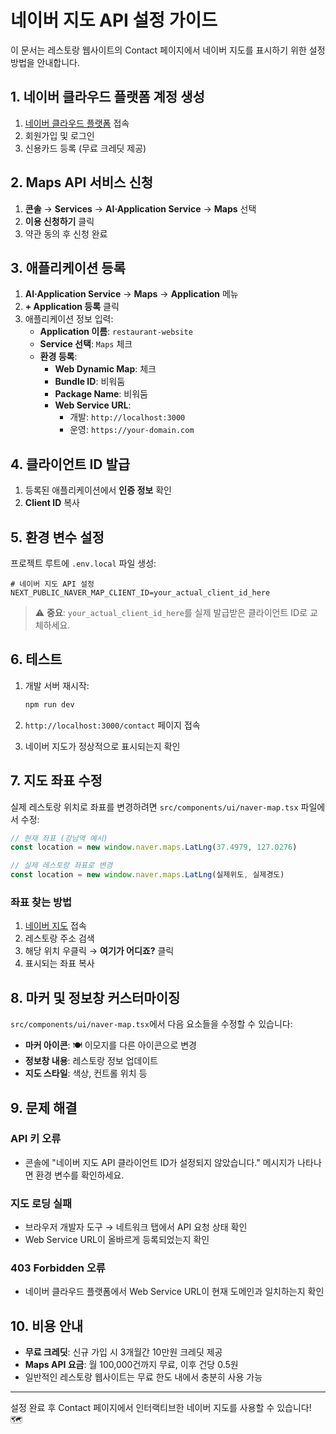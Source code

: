 # 네이버 지도 API 설정 가이드

이 문서는 레스토랑 웹사이트의 Contact 페이지에서 네이버 지도를 표시하기 위한 설정 방법을 안내합니다.

## 1. 네이버 클라우드 플랫폼 계정 생성

1. [네이버 클라우드 플랫폼](https://www.ncloud.com/) 접속
2. 회원가입 및 로그인
3. 신용카드 등록 (무료 크레딧 제공)

## 2. Maps API 서비스 신청

1. **콘솔** → **Services** → **AI·Application Service** → **Maps** 선택
2. **이용 신청하기** 클릭
3. 약관 동의 후 신청 완료

## 3. 애플리케이션 등록

1. **AI·Application Service** → **Maps** → **Application** 메뉴
2. **+ Application 등록** 클릭
3. 애플리케이션 정보 입력:
   - **Application 이름**: `restaurant-website`
   - **Service 선택**: `Maps` 체크
   - **환경 등록**:
     - **Web Dynamic Map**: 체크
     - **Bundle ID**: 비워둠
     - **Package Name**: 비워둠
     - **Web Service URL**: 
       - 개발: `http://localhost:3000`
       - 운영: `https://your-domain.com`

## 4. 클라이언트 ID 발급

1. 등록된 애플리케이션에서 **인증 정보** 확인
2. **Client ID** 복사

## 5. 환경 변수 설정

프로젝트 루트에 `.env.local` 파일 생성:

```env
# 네이버 지도 API 설정
NEXT_PUBLIC_NAVER_MAP_CLIENT_ID=your_actual_client_id_here
```

> ⚠️ **중요**: `your_actual_client_id_here`를 실제 발급받은 클라이언트 ID로 교체하세요.

## 6. 테스트

1. 개발 서버 재시작:
   ```bash
   npm run dev
   ```

2. `http://localhost:3000/contact` 페이지 접속

3. 네이버 지도가 정상적으로 표시되는지 확인

## 7. 지도 좌표 수정

실제 레스토랑 위치로 좌표를 변경하려면 `src/components/ui/naver-map.tsx` 파일에서 수정:

```typescript
// 현재 좌표 (강남역 예시)
const location = new window.naver.maps.LatLng(37.4979, 127.0276)

// 실제 레스토랑 좌표로 변경
const location = new window.naver.maps.LatLng(실제위도, 실제경도)
```

### 좌표 찾는 방법
1. [네이버 지도](https://map.naver.com/) 접속
2. 레스토랑 주소 검색
3. 해당 위치 우클릭 → **여기가 어디죠?** 클릭
4. 표시되는 좌표 복사

## 8. 마커 및 정보창 커스터마이징

`src/components/ui/naver-map.tsx`에서 다음 요소들을 수정할 수 있습니다:

- **마커 아이콘**: 🍽️ 이모지를 다른 아이콘으로 변경
- **정보창 내용**: 레스토랑 정보 업데이트
- **지도 스타일**: 색상, 컨트롤 위치 등

## 9. 문제 해결

### API 키 오류
- 콘솔에 "네이버 지도 API 클라이언트 ID가 설정되지 않았습니다." 메시지가 나타나면 환경 변수를 확인하세요.

### 지도 로딩 실패
- 브라우저 개발자 도구 → 네트워크 탭에서 API 요청 상태 확인
- Web Service URL이 올바르게 등록되었는지 확인

### 403 Forbidden 오류
- 네이버 클라우드 플랫폼에서 Web Service URL이 현재 도메인과 일치하는지 확인

## 10. 비용 안내

- **무료 크레딧**: 신규 가입 시 3개월간 10만원 크레딧 제공
- **Maps API 요금**: 월 100,000건까지 무료, 이후 건당 0.5원
- 일반적인 레스토랑 웹사이트는 무료 한도 내에서 충분히 사용 가능

---

설정 완료 후 Contact 페이지에서 인터랙티브한 네이버 지도를 사용할 수 있습니다! 🗺️ 